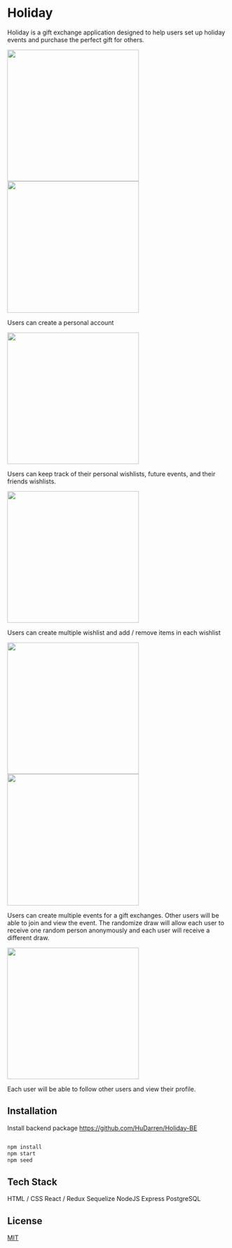 # Holiday

Holiday is a gift exchange application designed to help users set up holiday events and purchase the perfect gift for others.

<img src="https://res.cloudinary.com/dsi0jbonx/image/upload/v1608755159/Cover_Page_krh2m3.png" width="300" >

<img src="https://res.cloudinary.com/dsi0jbonx/image/upload/v1608754964/login_sdnbyy.png" width="300" >



Users can create a personal account

<img src="https://res.cloudinary.com/dsi0jbonx/image/upload/v1608754964/Login_View_cx87ws.png" width="300" >

Users can keep track of their personal wishlists, future events, and their friends wishlists.

<img src="https://res.cloudinary.com/dsi0jbonx/image/upload/v1608754957/wishlist_l3en01.png" width="300" >

Users can create multiple wishlist and add / remove items in each wishlist

<img src="https://res.cloudinary.com/dsi0jbonx/image/upload/v1608754957/addgroup_ifrdv3.png" width="300" >

<img src="https://res.cloudinary.com/dsi0jbonx/image/upload/v1608754957/groupview_ougbky.png" width="300" >

Users can create multiple events for a gift exchanges. Other users will be able to join and view the event. The randomize draw will allow each user to receive one random person anonymously and each user will receive a different draw.

<img src="https://res.cloudinary.com/dsi0jbonx/image/upload/v1608755726/friends_h2a6tq.png" width="300" >

Each user will be able to follow other users and view their profile.

## Installation

Install backend package https://github.com/HuDarren/Holiday-BE

```bash

npm install
npm start
npm seed

```

## Tech Stack

HTML / CSS
React / Redux
Sequelize
NodeJS
Express
PostgreSQL

## License

[MIT](https://choosealicense.com/licenses/mit/)
